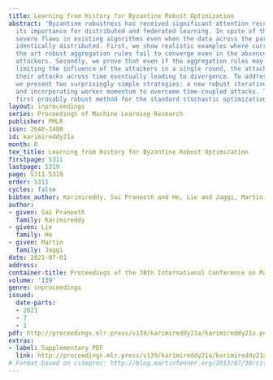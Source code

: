 ```yaml
---
title: Learning from History for Byzantine Robust Optimization
abstract: 'Byzantine robustness has received significant attention recently given
  its importance for distributed and federated learning. In spite of this, we identify
  severe flaws in existing algorithms even when the data across the participants is
  identically distributed. First, we show realistic examples where current state of
  the art robust aggregation rules fail to converge even in the absence of any Byzantine
  attackers. Secondly, we prove that even if the aggregation rules may succeed in
  limiting the influence of the attackers in a single round, the attackers can couple
  their attacks across time eventually leading to divergence. To address these issues,
  we present two surprisingly simple strategies: a new robust iterative clipping procedure,
  and incorporating worker momentum to overcome time-coupled attacks. This is the
  first provably robust method for the standard stochastic optimization setting.'
layout: inproceedings
series: Proceedings of Machine Learning Research
publisher: PMLR
issn: 2640-3498
id: karimireddy21a
month: 0
tex_title: Learning from History for Byzantine Robust Optimization
firstpage: 5311
lastpage: 5319
page: 5311-5319
order: 5311
cycles: false
bibtex_author: Karimireddy, Sai Praneeth and He, Lie and Jaggi, Martin
author:
- given: Sai Praneeth
  family: Karimireddy
- given: Lie
  family: He
- given: Martin
  family: Jaggi
date: 2021-07-01
address:
container-title: Proceedings of the 38th International Conference on Machine Learning
volume: '139'
genre: inproceedings
issued:
  date-parts:
  - 2021
  - 7
  - 1
pdf: http://proceedings.mlr.press/v139/karimireddy21a/karimireddy21a.pdf
extras:
- label: Supplementary PDF
  link: http://proceedings.mlr.press/v139/karimireddy21a/karimireddy21a-supp.pdf
# Format based on citeproc: http://blog.martinfenner.org/2013/07/30/citeproc-yaml-for-bibliographies/
---
```

